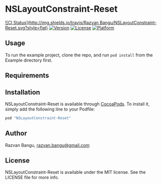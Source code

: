 # NSLayoutConstraint-Reset

[![CI Status](http://img.shields.io/travis/Razvan Bangu/NSLayoutConstraint-Reset.svg?style=flat)](https://travis-ci.org/Raztor0/NSLayoutConstraint-Reset)
[![Version](https://img.shields.io/cocoapods/v/NSLayoutConstraint-Reset.svg?style=flat)](http://cocoapods.org/pods/NSLayoutConstraint-Reset)
[![License](https://img.shields.io/cocoapods/l/NSLayoutConstraint-Reset.svg?style=flat)](http://cocoapods.org/pods/NSLayoutConstraint-Reset)
[![Platform](https://img.shields.io/cocoapods/p/NSLayoutConstraint-Reset.svg?style=flat)](http://cocoapods.org/pods/NSLayoutConstraint-Reset)

## Usage

To run the example project, clone the repo, and run `pod install` from the Example directory first.

## Requirements

## Installation

NSLayoutConstraint-Reset is available through [CocoaPods](http://cocoapods.org). To install
it, simply add the following line to your Podfile:

```ruby
pod "NSLayoutConstraint-Reset"
```

## Author

Razvan Bangu, razvan.bangu@gmail.com

## License

NSLayoutConstraint-Reset is available under the MIT license. See the LICENSE file for more info.
